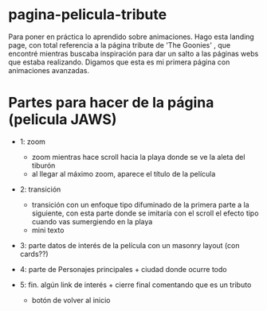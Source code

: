 # pagina-pelicula-tribute
Para poner en práctica lo aprendido sobre animaciones. Hago esta landing page, con total referencia a la página tribute de 'The Goonies' , que encontré mientras buscaba inspiración para dar un salto a las páginas webs que estaba realizando. Digamos que esta es mi primera página con animaciones avanzadas.

# Partes para hacer de la página (pelicula JAWS)

- 1: zoom
    - zoom mientras hace scroll hacia la playa donde se ve la aleta del tiburón
    - al llegar al máximo zoom, aparece el título de la película

- 2: transición
    - transición con un enfoque tipo difuminado de la primera parte a la siguiente, con esta parte donde se imitaría con el scroll el efecto tipo cuando vas sumergiendo en la playa
    - mini texto

- 3: parte datos de interés de la película con un masonry layout (con cards??)

- 4: parte de Personajes principales + ciudad donde ocurre todo

- 5: fin. algún link de interés + cierre final comentando que es un tributo
    - botón de volver al inicio